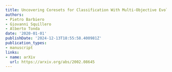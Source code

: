 ```yaml
---
title: Uncovering Coresets for Classification With Multi-Objective Evolutionary Algorithms
authors:
- Pietro Barbiero
- Giovanni Squillero
- Alberto Tonda
date: '2020-01-01'
publishDate: '2024-12-13T18:55:58.400981Z'
publication_types:
- manuscript
links:
- name: arXiv
  url: https://arxiv.org/abs/2002.08645
---
```


